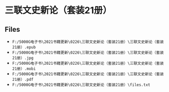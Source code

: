 # 三联文史新论（套装21册）

## Files

- `F:/5000G电子书\2021书籍更新\0226\三联文史新论（套装21册）\三联文史新论（套装21册）.epub`
- `F:/5000G电子书\2021书籍更新\0226\三联文史新论（套装21册）\三联文史新论（套装21册）.jpg`
- `F:/5000G电子书\2021书籍更新\0226\三联文史新论（套装21册）\三联文史新论（套装21册）.mobi`
- `F:/5000G电子书\2021书籍更新\0226\三联文史新论（套装21册）\三联文史新论（套装21册）.pdf`
- `F:/5000G电子书\2021书籍更新\0226\三联文史新论（套装21册）\files.txt`
